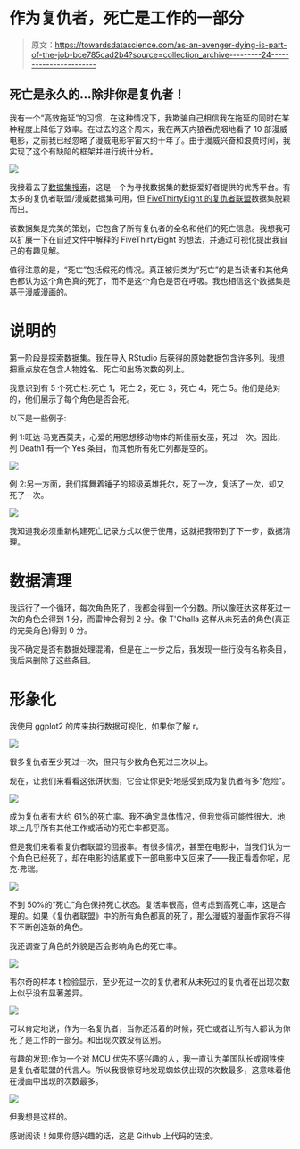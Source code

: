 # 作为复仇者，死亡是工作的一部分

> 原文：<https://towardsdatascience.com/as-an-avenger-dying-is-part-of-the-job-bce785cad2b4?source=collection_archive---------24----------------------->

## 死亡是永久的…除非你是复仇者！

我有一个“高效拖延”的习惯，在这种情况下，我欺骗自己相信我在拖延的同时在某种程度上降低了效率。在过去的这个周末，我在两天内狼吞虎咽地看了 10 部漫威电影，之前我已经忽略了漫威电影宇宙大约十年了。由于漫威兴奋和浪费时间，我实现了这个有缺陷的框架并进行统计分析。

![](img/f22c36cc79f9d7c4db9bab561356d120.png)

我接着去了[数据集搜索](https://toolbox.google.com/datasetsearch)，这是一个为寻找数据集的数据爱好者提供的优秀平台。有太多的复仇者联盟/漫威数据集可用，但 [FiveThirtyEight 的复仇者联盟](https://www.kaggle.com/fivethirtyeight/fivethirtyeight-avengers-dataset)数据集脱颖而出。

该数据集是完美的策划，它包含了所有复仇者的全名和他们的死亡信息。我想我可以扩展一下在自述文件中解释的 FiveThirtyEight 的想法，并通过可视化提出我自己的有趣见解。

值得注意的是，“死亡”包括假死的情况。真正被归类为“死亡”的是当读者和其他角色都认为这个角色真的死了，而不是这个角色是否在呼吸。我也相信这个数据集是基于漫威漫画的。

# 说明的

第一阶段是探索数据集。我在导入 RStudio 后获得的原始数据包含许多列。我想把重点放在包含人物姓名、死亡和出场次数的列上。

我意识到有 5 个死亡栏:死亡 1，死亡 2，死亡 3，死亡 4，死亡 5。他们是绝对的，他们展示了每个角色是否会死。

以下是一些例子:

例 1:旺达·马克西莫夫，心爱的用思想移动物体的斯佳丽女巫，死过一次。因此，列 Death1 有一个 Yes 条目，而其他所有死亡列都是空的。

![](img/b67544d886fb39eeb72007c927df4668.png)

例 2:另一方面，我们挥舞着锤子的超级英雄托尔，死了一次，复活了一次，却又死了一次。

![](img/04046d40a292825a4a01d2081663ac2c.png)

我知道我必须重新构建死亡记录方式以便于使用，这就把我带到了下一步，数据清理。

# 数据清理

我运行了一个循环，每次角色死了，我都会得到一个分数。所以像旺达这样死过一次的角色会得到 1 分，而雷神会得到 2 分。像 T'Challa 这样从未死去的角色(真正的完美角色)得到 0 分。

我不确定是否有数据处理混淆，但是在上一步之后，我发现一些行没有名称条目，我后来删除了这些条目。

# 形象化

我使用 ggplot2 的库来执行数据可视化，如果你了解 r。

![](img/97040175f592dfeef56e63cb4b84b67c.png)

很多复仇者至少死过一次，但只有少数角色死过三次以上。

现在，让我们来看看这张饼状图，它会让你更好地感受到成为复仇者有多“危险”。

![](img/30bce3fc23d1db88828df5997d5ecf0d.png)

成为复仇者有大约 61%的死亡率。我不确定具体情况，但我觉得可能性很大。地球上几乎所有其他工作或活动的死亡率都更高。

但是我们来看看复仇者联盟的回报率。有很多情况，甚至在电影中，当我们认为一个角色已经死了，却在电影的结尾或下一部电影中又回来了——我正看着你呢，尼克·弗瑞。

![](img/eb1b0c0c694dc097e64c44179414048f.png)

不到 50%的“死亡”角色保持死亡状态。复活率很高，但考虑到高死亡率，这是合理的。如果《复仇者联盟》中的所有角色都真的死了，那么漫威的漫画作家将不得不不断创造新的角色。

我还调查了角色的外貌是否会影响角色的死亡率。

![](img/859f7193d32ec9225b966e80b807eee5.png)

韦尔奇的样本 t 检验显示，至少死过一次的复仇者和从未死过的复仇者在出现次数上似乎没有显著差异。

![](img/f4f124bb2880fb8ef523922edbf02b95.png)

可以肯定地说，作为一名复仇者，当你还活着的时候，死亡或者让所有人都认为你死了是工作的一部分。和出现次数没有区别。

有趣的发现:作为一个对 MCU 优先不感兴趣的人，我一直认为美国队长或钢铁侠是复仇者联盟的代言人。所以我很惊讶地发现蜘蛛侠出现的次数最多，这意味着他在漫画中出现的次数最多。

![](img/59c253ffe4c3937fe2cbae809faac1f1.png)

但我想是这样的。

感谢阅读！如果你感兴趣的话，这是 Github 上代码的链接。